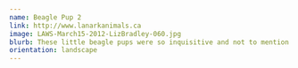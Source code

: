 ```yaml
---
name: Beagle Pup 2
link: http://www.lanarkanimals.ca
image: LAWS-March15-2012-LizBradley-060.jpg
blurb: These little beagle pups were so inquisitive and not to mention adorable!
orientation: landscape
---
```

